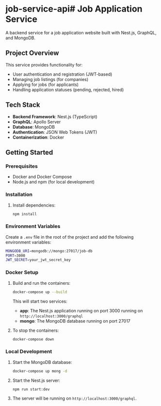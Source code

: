 # job-service-api# Job Application Service

A backend service for a job application website built with Nest.js, GraphQL, and MongoDB.

## Project Overview

This service provides functionality for:
- User authentication and registration (JWT-based)
- Managing job listings (for companies)
- Applying for jobs (for applicants)
- Handling application statuses (pending, rejected, hired)

## Tech Stack

- **Backend Framework**: Nest.js (TypeScript)
- **GraphQL**: Apollo Server
- **Database**: MongoDB
- **Authentication**: JSON Web Tokens (JWT)
- **Containerization**: Docker

## Getting Started

### Prerequisites

- Docker and Docker Compose
- Node.js and npm (for local development)

### Installation

1. Install dependencies:
    ```bash
    npm install
    ```

### Environment Variables

Create a `.env` file in the root of the project and add the following environment variables:
```bash
MONGODB_URI=mongodb://mongo:27017/job-db
PORT=3000
JWT_SECRET=your_jwt_secret_key
```

### Docker Setup

1. Build and run the containers:
    ```bash
    docker-compose up --build
    ```

   This will start two services:
   - **app**: The Nest.js application running on port 3000 running on `http://localhost:3000/graphql`
   - **mongo**: The MongoDB database running on port 27017

2. To stop the containers:
    ```bash
    docker-compose down
    ```

### Local Development

1. Start the MongoDB database:
    ```bash
    docker-compose up mong -d
    ```

2. Start the Nest.js server:
    ```bash
    npm run start:dev
    ```

3. The server will be running on `http://localhost:3000/graphql`.

